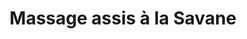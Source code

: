 ---
mediaType: Vidéo
video: https://www.youtube.com/embed/lav6GjfZD4w
alt: something
title: "Massage assis à la Savane"
description: "Un massage détente près une journée à visiter Fort-de-France. Que du bonheur pour le dos."
---